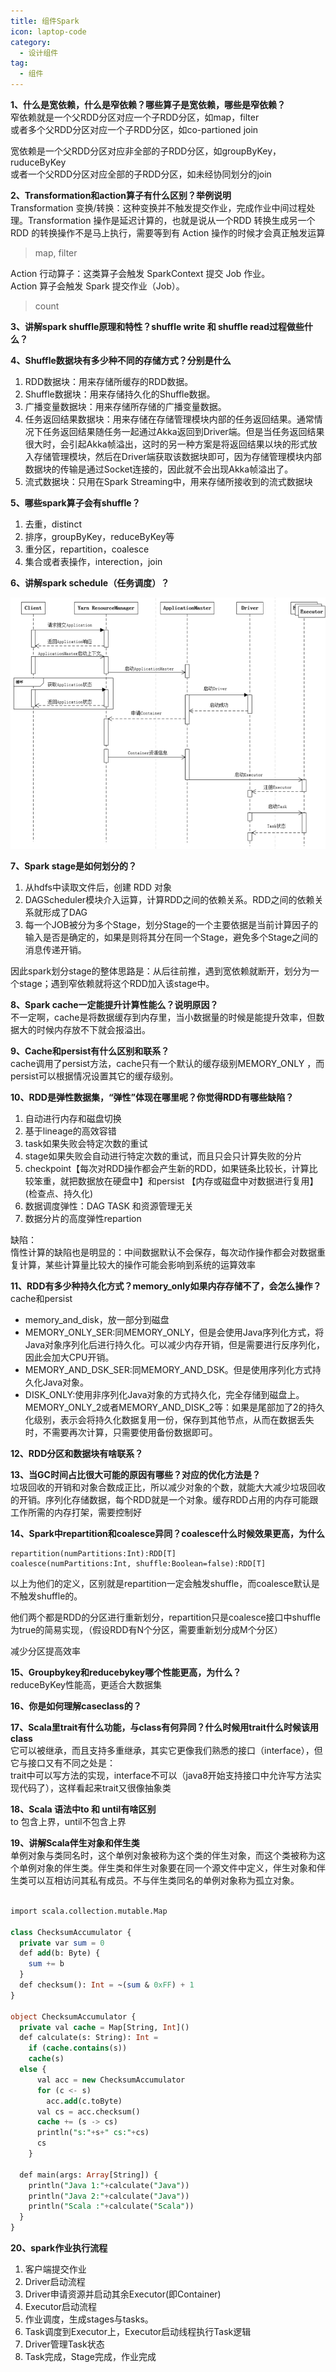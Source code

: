 ```yaml
---
title: 组件Spark
icon: laptop-code
category:
  - 设计组件
tag:
  - 组件
---
```


**1、什么是宽依赖，什么是窄依赖？哪些算子是宽依赖，哪些是窄依赖？**  
窄依赖就是一个父RDD分区对应一个子RDD分区，如map，filter  
或者多个父RDD分区对应一个子RDD分区，如co-partioned join

宽依赖是一个父RDD分区对应非全部的子RDD分区，如groupByKey，ruduceByKey  
或者一个父RDD分区对应全部的子RDD分区，如未经协同划分的join  

**2、Transformation和action算子有什么区别？举例说明**  
Transformation 变换/转换：这种变换并不触发提交作业，完成作业中间过程处理。Transformation 操作是延迟计算的，也就是说从一个RDD 转换生成另一个 RDD 的转换操作不是马上执行，需要等到有 Action 操作的时候才会真正触发运算

> map, filter

Action 行动算子：这类算子会触发 SparkContext 提交 Job 作业。  
Action 算子会触发 Spark 提交作业（Job）。

> count

**3、讲解spark shuffle原理和特性？shuffle write 和 shuffle read过程做些什么？**  


**4、Shuffle数据块有多少种不同的存储方式？分别是什么**

1.  RDD数据块：用来存储所缓存的RDD数据。
2.  Shuffle数据块：用来存储持久化的Shuffle数据。
3.  广播变量数据块：用来存储所存储的广播变量数据。
4.  任务返回结果数据块：用来存储在存储管理模块内部的任务返回结果。通常情况下任务返回结果随任务一起通过Akka返回到Driver端。但是当任务返回结果很大时，会引起Akka帧溢出，这时的另一种方案是将返回结果以块的形式放入存储管理模块，然后在Driver端获取该数据块即可，因为存储管理模块内部数据块的传输是通过Socket连接的，因此就不会出现Akka帧溢出了。
5.  流式数据块：只用在Spark Streaming中，用来存储所接收到的流式数据块

**5、哪些spark算子会有shuffle？**

1.  去重，distinct
2.  排序，groupByKey，reduceByKey等
3.  重分区，repartition，coalesce
4.  集合或者表操作，interection，join

**6、讲解spark schedule（任务调度）？**  

![img_85.png](img_85.png)

**7、Spark stage是如何划分的？**

1.  从hdfs中读取文件后，创建 RDD 对象
2.  DAGScheduler模块介入运算，计算RDD之间的依赖关系。RDD之间的依赖关系就形成了DAG
3.  每一个JOB被分为多个Stage，划分Stage的一个主要依据是当前计算因子的输入是否是确定的，如果是则将其分在同一个Stage，避免多个Stage之间的消息传递开销。

因此spark划分stage的整体思路是：从后往前推，遇到宽依赖就断开，划分为一个stage；遇到窄依赖就将这个RDD加入该stage中。

**8、Spark cache一定能提升计算性能么？说明原因？**  
不一定啊，cache是将数据缓存到内存里，当小数据量的时候是能提升效率，但数据大的时候内存放不下就会报溢出。

**9、Cache和persist有什么区别和联系？**  
cache调用了persist方法，cache只有一个默认的缓存级别MEMORY_ONLY ，而persist可以根据情况设置其它的缓存级别。  

**10、RDD是弹性数据集，“弹性”体现在哪里呢？你觉得RDD有哪些缺陷？**

1.  自动进行内存和磁盘切换
2.  基于lineage的高效容错
3.  task如果失败会特定次数的重试
4.  stage如果失败会自动进行特定次数的重试，而且只会只计算失败的分片
5.  checkpoint【每次对RDD操作都会产生新的RDD，如果链条比较长，计算比较笨重，就把数据放在硬盘中】和persist 【内存或磁盘中对数据进行复用】(检查点、持久化)
6.  数据调度弹性：DAG TASK 和资源管理无关
7.  数据分片的高度弹性repartion

缺陷：  
惰性计算的缺陷也是明显的：中间数据默认不会保存，每次动作操作都会对数据重复计算，某些计算量比较大的操作可能会影响到系统的运算效率

**11、RDD有多少种持久化方式？memory_only如果内存存储不了，会怎么操作？**  
cache和persist  
* memory_and_disk，放一部分到磁盘  
* MEMORY_ONLY_SER:同MEMORY_ONLY，但是会使用Java序列化方式，将Java对象序列化后进行持久化。可以减少内存开销，但是需要进行反序列化，因此会加大CPU开销。  
* MEMORY_AND_DSK_SER:同MEMORY_AND_DSK。但是使用序列化方式持久化Java对象。  
* DISK_ONLY:使用非序列化Java对象的方式持久化，完全存储到磁盘上。  
MEMORY_ONLY_2或者MEMORY_AND_DISK_2等：如果是尾部加了2的持久化级别，表示会将持久化数据复用一份，保存到其他节点，从而在数据丢失时，不需要再次计算，只需要使用备份数据即可。

**12、RDD分区和数据块有啥联系？**

**13、当GC时间占比很大可能的原因有哪些？对应的优化方法是？**  
垃圾回收的开销和对象合数成正比，所以减少对象的个数，就能大大减少垃圾回收的开销。序列化存储数据，每个RDD就是一个对象。缓存RDD占用的内存可能跟工作所需的内存打架，需要控制好

**14、Spark中repartition和coalesce异同？coalesce什么时候效果更高，为什么**

```less
repartition(numPartitions:Int):RDD[T]
coalesce(numPartitions:Int, shuffle:Boolean=false):RDD[T]
```

以上为他们的定义，区别就是repartition一定会触发shuffle，而coalesce默认是不触发shuffle的。

他们两个都是RDD的分区进行重新划分，repartition只是coalesce接口中shuffle为true的简易实现，（假设RDD有N个分区，需要重新划分成M个分区）

减少分区提高效率

**15、Groupbykey和reducebykey哪个性能更高，为什么？**  
reduceByKey性能高，更适合大数据集  

**16、你是如何理解caseclass的？**  

**17、Scala里trait有什么功能，与class有何异同？什么时候用trait什么时候该用class**  
它可以被继承，而且支持多重继承，其实它更像我们熟悉的接口（interface），但它与接口又有不同之处是：  
trait中可以写方法的实现，interface不可以（java8开始支持接口中允许写方法实现代码了），这样看起来trait又很像抽象类

**18、Scala 语法中to 和 until有啥区别**  
to 包含上界，until不包含上界

**19、讲解Scala伴生对象和伴生类**  
单例对象与类同名时，这个单例对象被称为这个类的伴生对象，而这个类被称为这个单例对象的伴生类。伴生类和伴生对象要在同一个源文件中定义，伴生对象和伴生类可以互相访问其私有成员。不与伴生类同名的单例对象称为孤立对象。

```sql

import scala.collection.mutable.Map
 
class ChecksumAccumulator {
  private var sum = 0
  def add(b: Byte) {
    sum += b
  }
  def checksum(): Int = ~(sum & 0xFF) + 1
}
 
object ChecksumAccumulator {
  private val cache = Map[String, Int]()
  def calculate(s: String): Int =
    if (cache.contains(s))
    cache(s)
  else {
      val acc = new ChecksumAccumulator
      for (c <- s)
        acc.add(c.toByte)
      val cs = acc.checksum()
      cache += (s -> cs)
      println("s:"+s+" cs:"+cs)
      cs
    }
 
  def main(args: Array[String]) {
    println("Java 1:"+calculate("Java"))
    println("Java 2:"+calculate("Java"))
    println("Scala :"+calculate("Scala"))
  }
}
```

**20、spark作业执行流程**

1.  客户端提交作业
2.  Driver启动流程
3.  Driver申请资源并启动其余Executor(即Container)
4.  Executor启动流程
5.  作业调度，生成stages与tasks。
6.  Task调度到Executor上，Executor启动线程执行Task逻辑
7.  Driver管理Task状态
8.  Task完成，Stage完成，作业完成
